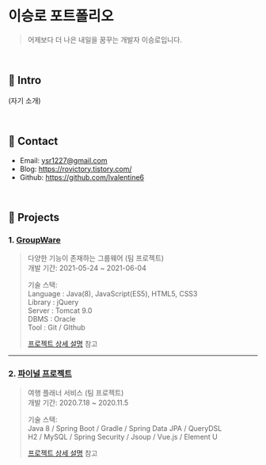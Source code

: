 # 이승로 포트폴리오
>어제보다 더 나은 내일을 꿈꾸는 개발자 이승로입니다.

</br>

## :pushpin: Intro
(자기 소개)

</br>

## :pushpin: Contact
- Email: ysr1227@gmail.com
- Blog: https://rovictory.tistory.com/
- Github: https://github.com/lvalentine6

</br>

## :pushpin: Projects
### 1. [GroupWare](http://sysout.co.kr/groupware5/login/loginMain.jsp)
>다양한 기능이 존재하는 그룹웨어 (팀 프로젝트)  
>개발 기간: 2021-05-24 ~ 2021-06-04  
>  
>기술 스택:  
>Language : Java(8), JavaScript(ES5), HTML5, CSS3     
>Library : jQuery      
>Server : Tomcat 9.0      
>DBMS : Oracle       
>Tool : Git / GIthub          
>  
>[프로젝트 상세 설명](https://github.com/lvalentine6/Project_GroupWare) 참고

---

### 2. [파이널 프로젝트]()
>여행 플래너 서비스  (팀 프로젝트)  
>개발 기간: 2020.7.18 ~ 2020.11.5  
>  
>기술 스택:  
>Java 8 / Spring Boot / Gradle / Spring Data JPA / QueryDSL  
>H2 / MySQL / Spring Security / Jsoup / Vue.js / Element U  
>  
>[프로젝트 상세 설명](https://github.com/Integerous/goQuality) 참고
